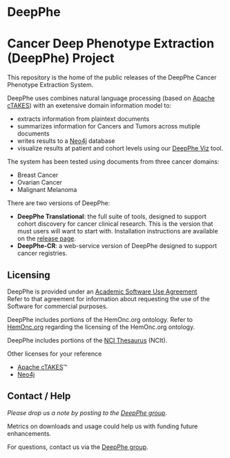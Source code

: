 DeepPhe
=======

# Cancer Deep Phenotype Extraction (DeepPhe) Project

This repository is the home of the public releases of the DeepPhe Cancer Phenotype Extraction System. 

DeepPhe uses combines natural language processing (based on [Apache cTAKES](ctakes.apache.org)) with an exetensive domain information model to:
* extracts information from plaintext documents    
* summarizes information for Cancers and Tumors across mutiple documents  
*  writes results to a [Neo4j](https://neo4j.com/) database
*  visualize results at patient and cohort levels using our [DeepPhe Viz](https://github.com/DeepPhe/DeepPhe-Viz) tool. 

The system has been tested using documents from three cancer domains:
* Breast Cancer
* Ovarian Cancer
* Malignant Melanoma

There are two versions of DeepPhe:

* __DeepPhe Translational__: the full suite of tools, designed to support cohort discovery for cancer clinical research.  This is the version that must users will want to start with. Installation instructions are available on the [release page](https://github.com/DeepPhe/DeepPhe-Release/releases/tag/xn0.4.1).
* __DeepPhe-CR__: a web-service version of DeepPhe designed to support cancer registries.


## Licensing
DeepPhe is provided under an [Academic Software Use Agreement](LICENSE)  
Refer to that agreement for information about requesting the use of the Software for commercial purposes.

DeepPhe includes portions of the HemOnc.org ontology. Refer to [HemOnc.org](https://hemonc.org/wiki/Ontology) regarding the licensing of the HemOnc.org ontology.

DeepPhe includes portions of the [NCI Thesaurus](https://ncit.nci.nih.gov/ncitbrowser/) (NCIt).

Other licenses for your reference  
* [Apache cTAKES](https://ctakes.apache.org/license.html)&#8482;
* [Neo4j](https://neo4j.com/docs/license/)  

## Contact / Help
_Please drop us a note by posting to the [DeepPhe group]( https://groups.google.com/forum/#!forum/deepphe)_.

Metrics on downloads and usage could help us with funding future enhancements.

For questions, contact us via the [DeepPhe group]( https://groups.google.com/forum/#!forum/deepphe).

